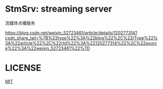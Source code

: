 # StmSrv: streaming server
流媒体点播服务

https://blog.csdn.net/weixin_52723461/article/details/120277314?csdn_share_tail=%7B%22type%22%3A%22blog%22%2C%22rType%22%3A%22article%22%2C%22rId%22%3A%22120277314%22%2C%22source%22%3A%22weixin_52723461%22%7D
# LICENSE
[MIT](tps://github.com/JIeJaitt/stmsrv/blob/5aea553bd697a9906484eae470eac5b10123e9f8/LICENSE)

